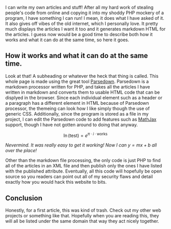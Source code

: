 I can write my own articles and stuff! After all my hard work of stealing people's code from online and copying it into my shoddy PHP mockery of a program, I have something I can run! I mean, it does what I have asked of it. It also gives off vibes of the old internet, which I personally love. It pretty much displays the articles I want it too and it generates markdown HTML for the articles. I guess now would be a good time to describe both how it works and what it can do at the same time, so here it goes.

## How it works and what it can do at the same time.

Look at that! A subheading or whatever the heck that thing is called. This whole page is made using the great tool [Parsedown](https://parsedown.org/). Parsedown is a markdown processor written for PHP, and takes all the articles I have written in markdown and converts them to usable HTML code that can be displyed in the browser. Since each individual element such as a header or a paragraph has a different element in HTML because of Parsedown processor, the themeing can look how I like simply though the use of generic CSS. Additionally, since the program is stored as a file in my project, I can edit the Parsedown code to add features such as [MathJax](https://www.mathjax.org/) support, though I have not gotten around to doing that anyway.

$$\ln(\text{test} )= e^{\pi \cdot i \cdot \text{works}}$$

*Nevermind. It was really easy to get it working! Now I can $y = mx + b$ all over the place!*

Other than the markdown file processing, the only code is just PHP to find all of the articles in an XML file and then publish only the ones I have listed with the published attribute. Eventually, all this code will hopefully be open source so you readers can point out all of my security flaws and detail exactly how you would hack this website to bits.

## Conclusion

Honestly, for a first article, this was kind of trash. Check out my other web projects or something like that. Hopefully when you are reading this, they will all be listed under the same domain that way they act nicely together.